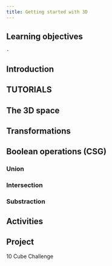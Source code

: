 ```yaml
---
title: Getting started with 3D
---
```


## Learning objectives
    - 


## Introduction


## TUTORIALS

  ## The 3D space

  ## Transformations

  ## Boolean operations (CSG)

  ### Union

  ### Intersection

  ### Substraction

## Activities

## Project

10 Cube Challenge

